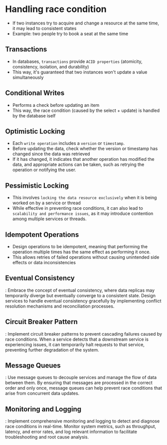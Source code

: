 # Handling race condition

- If two instances try to acquire and change a resource at the same time, it may lead to consistent states
- Example: two people try to book a seat at the same time

## Transactions

- In databases, `transactions` provide `ACID properties` (atomicity, consistency, isolation, and durability)
- This way, it's guaranteed that two instances won't update a value simultaneously

## Conditional Writes

- Performs a check before updating an item
- This way, the race condition (caused by the select + update) is handled by the database iself

## Optimistic Locking

- Each `write operation` includes a `version` or `timestamp`.
- Before updating the data, check whether the version or timestamp has changed since the data was retrieved
- If it has changed, it indicates that another operation has modified the data, and appropriate actions can be taken, such as retrying the operation or notifying the user.

## Pessimistic Locking

- This involves `locking the data resource exclusively` when it is being worked on by a service or thread
- While effective in preventing race conditions, it can also lead to `scalability and performance issues`, as it may introduce contention among multiple services or threads.

## Idempotent Operations

- Design operations to be idempotent, meaning that performing the operation multiple times has the same effect as performing it once.
- This allows retries of failed operations without causing unintended side effects or data inconsistencies

## Eventual Consistency

: Embrace the concept of eventual consistency, where data replicas may temporarily diverge but eventually converge to a consistent state. Design services to handle eventual consistency gracefully by implementing conflict resolution mechanisms and reconciliation processes.

## Circuit Breaker Pattern

: Implement circuit breaker patterns to prevent cascading failures caused by race conditions. When a service detects that a downstream service is experiencing issues, it can temporarily halt requests to that service, preventing further degradation of the system.

## Message Queues

: Use message queues to decouple services and manage the flow of data between them. By ensuring that messages are processed in the correct order and only once, message queues can help prevent race conditions that arise from concurrent data updates.

## Monitoring and Logging

: Implement comprehensive monitoring and logging to detect and diagnose race conditions in real-time. Monitor system metrics, such as throughput, latency, and error rates, and log relevant information to facilitate troubleshooting and root cause analysis.

